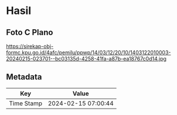 # Hasil

## Foto C Plano

https://sirekap-obj-formc.kpu.go.id/4afc/pemilu/ppwp/14/03/12/20/10/1403122010003-20240215-023701--bc03135d-4258-41fa-a87b-ea18767c0d14.jpg


## Metadata

| Key        | Value               |
| ---------- | ------------------- |
| Time Stamp | 2024-02-15 07:00:44 |



